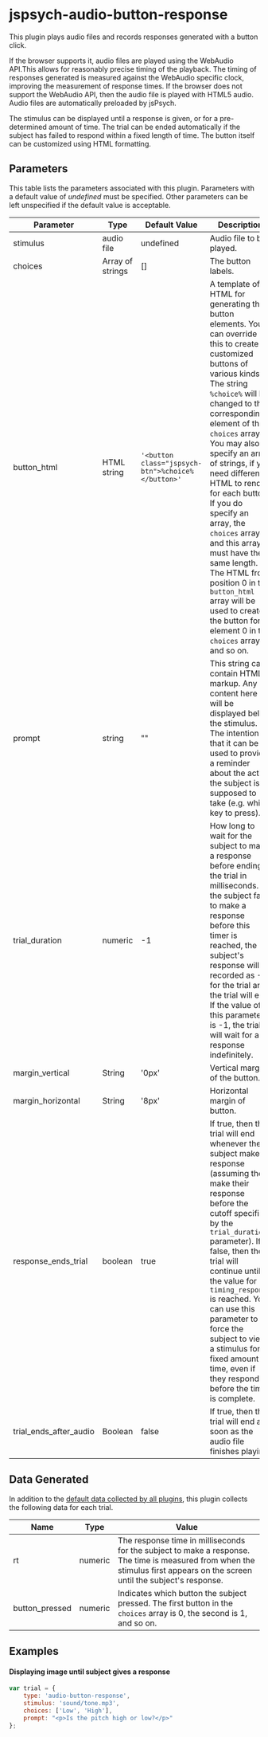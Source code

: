 # jspsych-audio-button-response

This plugin plays audio files and records responses generated with a button click.

If the browser supports it, audio files are played using the WebAudio API.This allows for reasonably precise timing 
of the playback. The timing of responses generated is measured against the WebAudio specific clock, improving the measurement 
of response times. If the browser does not support the WebAudio API, then the audio file is played with HTML5 audio. Audio 
files are automatically preloaded by jsPsych.

The stimulus can be displayed until a response is given, or for a pre-determined amount of time. The trial can be ended 
automatically if the subject has failed to respond within a fixed length of time. The button itself can be customized using 
HTML formatting.

## Parameters

This table lists the parameters associated with this plugin. Parameters with a default value of *undefined* must be specified. 
Other parameters can be left unspecified if the default value is acceptable.

Parameter | Type | Default Value | Description
----------|------|---------------|------------
stimulus | audio file | undefined | Audio file to be played.
choices | Array of strings | [] | The button labels.
button_html | HTML string | `'<button class="jspsych-btn">%choice%</button>'` | A template of HTML for generating the button elements. You can override this to create customized buttons of various kinds. The string `%choice%` will be changed to the corresponding element of the `choices` array. You may also specify an array of strings, if you need different HTML to render for each button. If you do specify an array, the `choices` array and this array must have the same length. The HTML from position 0 in the `button_html` array will be used to create the button for element 0 in the `choices` array, and so on.
prompt | string | "" | This string can contain HTML markup. Any content here will be displayed below the stimulus. The intention is that it can be used to provide a reminder about the action the subject is supposed to take (e.g. which key to press).
trial_duration | numeric | -1 | How long to wait for the subject to make a response before ending the trial in milliseconds. If the subject fails to make a response before this timer is reached, the subject's response will be recorded as -1 for the trial and the trial will end. If the value of this parameter is -1, the trial will wait for a response indefinitely.
margin_vertical | String | '0px' | Vertical margin of the button.
margin_horizontal | String | '8px' | Horizontal margin of button.
response_ends_trial | boolean | true | If true, then the trial will end whenever the subject makes a response (assuming they make their response before the cutoff specified by the `trial_duration` parameter). If false, then the trial will continue until the value for `timing_response` is reached. You can use this parameter to force the subject to view a stimulus for a fixed amount of time, even if they respond before the time is complete.
trial_ends_after_audio | Boolean | false | If true, then the trial will end as soon as the audio file finishes playing.

## Data Generated

In addition to the [default data collected by all plugins](overview#datacollectedbyplugins), this plugin collects the following data for each trial.

Name | Type | Value
-----|------|------
rt | numeric | The response time in milliseconds for the subject to make a response. The time is measured from when the stimulus first appears on the screen until the subject's response.
button_pressed | numeric | Indicates which button the subject pressed. The first button in the `choices` array is 0, the second is 1, and so on.

## Examples

#### Displaying image until subject gives a response

```javascript
var trial = {
	type: 'audio-button-response',
	stimulus: 'sound/tone.mp3',
	choices: ['Low', 'High'],
	prompt: "<p>Is the pitch high or low?</p>"
};
```
